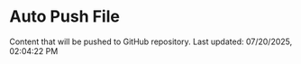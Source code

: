 # Auto Push File

Content that will be pushed to GitHub repository.
Last updated: 07/20/2025, 02:04:22 PM